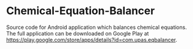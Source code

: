 Chemical-Equation-Balancer
==========================

Source code for Android application which balances chemical equations. The full application can be downloaded on
Google Play at https://play.google.com/store/apps/details?id=com.upas.eqbalancer.
